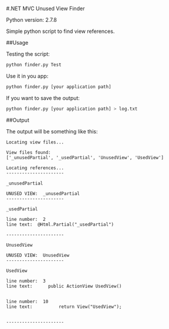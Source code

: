 #.NET MVC Unused View Finder

Python version: 2.7.8

Simple python script to find view references.


##Usage


Testing the script:

```sh
python finder.py Test
```


Use it in you app:

```sh
python finder.py [your application path]
```


If you want to save the output:

```sh
python finder.py [your application path] > log.txt
```


##Output


The output will be something like this:

```
Locating view files...

View files found:
['_unusedPartial', '_usedPartial', 'UnusedView', 'UsedView']

Locating references...
----------------------

_unusedPartial

UNUSED VIEW:  _unusedPartial
----------------------

_usedPartial

line number:  2
line text:  @Html.Partial("_usedPartial")

----------------------

UnusedView

UNUSED VIEW:  UnusedView
----------------------

UsedView

line number:  3
line text:  	public ActionView UsedView()


line number:  10
line text:  		return View("UsedView");


----------------------

```

